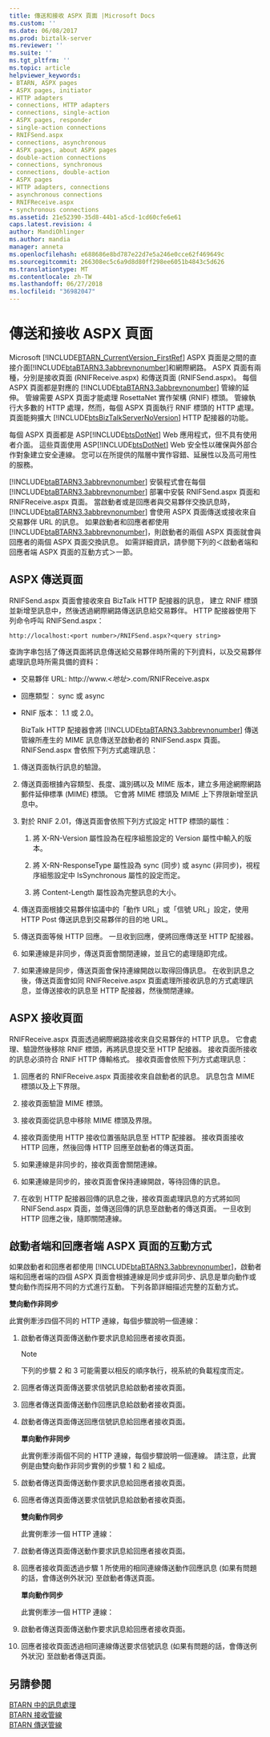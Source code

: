 ```yaml
---
title: 傳送和接收 ASPX 頁面 |Microsoft Docs
ms.custom: ''
ms.date: 06/08/2017
ms.prod: biztalk-server
ms.reviewer: ''
ms.suite: ''
ms.tgt_pltfrm: ''
ms.topic: article
helpviewer_keywords:
- BTARN, ASPX pages
- ASPX pages, initiator
- HTTP adapters
- connections, HTTP adapters
- connections, single-action
- ASPX pages, responder
- single-action connections
- RNIFSend.aspx
- connections, asynchronous
- ASPX pages, about ASPX pages
- double-action connections
- connections, synchronous
- connections, double-action
- ASPX pages
- HTTP adapters, connections
- asynchronous connections
- RNIFReceive.aspx
- synchronous connections
ms.assetid: 21e52390-35d8-44b1-a5cd-1cd60cfe6e61
caps.latest.revision: 4
author: MandiOhlinger
ms.author: mandia
manager: anneta
ms.openlocfilehash: e688686e8bd787e22d7e5a246e0cce62f469649c
ms.sourcegitcommit: 266308ec5c6a9d8d80ff298ee6051b4843c5d626
ms.translationtype: MT
ms.contentlocale: zh-TW
ms.lasthandoff: 06/27/2018
ms.locfileid: "36982047"
---
```

# <a name="send-and-receive-aspx-pages"></a>傳送和接收 ASPX 頁面
Microsoft [!INCLUDE[BTARN_CurrentVersion_FirstRef](../../includes/btarn-currentversion-firstref-md.md)] ASPX 頁面是之間的直接介面[!INCLUDE[btaBTARN3.3abbrevnonumber](../../includes/btabtarn3-3abbrevnonumber-md.md)]和網際網路。 ASPX 頁面有兩種，分別是接收頁面 (RNIFReceive.aspx) 和傳送頁面 (RNIFSend.aspx)。 每個 ASPX 頁面都是對應的 [!INCLUDE[btaBTARN3.3abbrevnonumber](../../includes/btabtarn3-3abbrevnonumber-md.md)] 管線的延伸。 管線需要 ASPX 頁面才能處理 RosettaNet 實作架構 (RNIF) 標頭。 管線執行大多數的 HTTP 處理，然而，每個 ASPX 頁面執行 RNIF 標頭的 HTTP 處理。 頁面能夠擴大 [!INCLUDE[btsBizTalkServerNoVersion](../../includes/btsbiztalkservernoversion-md.md)] HTTP 配接器的功能。  
  
 每個 ASPX 頁面都是 ASP[!INCLUDE[btsDotNet](../../includes/btsdotnet-md.md)] Web 應用程式，但不具有使用者介面。 這些頁面使用 ASP[!INCLUDE[btsDotNet](../../includes/btsdotnet-md.md)] Web 安全性以確保與外部合作對象建立安全連線。 您可以在所提供的階層中實作容錯、延展性以及高可用性的服務。  
  
 [!INCLUDE[btaBTARN3.3abbrevnonumber](../../includes/btabtarn3-3abbrevnonumber-md.md)] 安裝程式會在每個 [!INCLUDE[btaBTARN3.3abbrevnonumber](../../includes/btabtarn3-3abbrevnonumber-md.md)] 部署中安裝 RNIFSend.aspx 頁面和 RNIFReceive.aspx 頁面。 當啟動者或是回應者與交易夥伴交換訊息時，[!INCLUDE[btaBTARN3.3abbrevnonumber](../../includes/btabtarn3-3abbrevnonumber-md.md)] 會使用 ASPX 頁面傳送或接收來自交易夥伴 URL 的訊息。 如果啟動者和回應者都使用 [!INCLUDE[btaBTARN3.3abbrevnonumber](../../includes/btabtarn3-3abbrevnonumber-md.md)]，則啟動者的兩個 ASPX 頁面就會與回應者的兩個 ASPX 頁面交換訊息。 如需詳細資訊，請參閱下列的＜啟動者端和回應者端 ASPX 頁面的互動方式＞一節。  
  
## <a name="send-aspx-page"></a>ASPX 傳送頁面  
 RNIFSend.aspx 頁面會接收來自 BizTalk HTTP 配接器的訊息， 建立 RNIF 標頭並新增至訊息中，然後透過網際網路傳送訊息給交易夥伴。 HTTP 配接器使用下列命令呼叫 RNIFSend.aspx：  
  
```  
http://localhost:<port number>/RNIFSend.aspx?<query string>  
```  
  
 查詢字串包括了傳送頁面將訊息傳送給交易夥伴時所需的下列資料，以及交易夥伴處理訊息時所需具備的資料：  
  
- 交易夥伴 URL: http://www.\<*地址*\>.com/RNIFReceive.aspx  
  
- 回應類型： sync 或 async  
  
- RNIF 版本： 1.1 或 2.0。  
  
  BizTalk HTTP 配接器會將 [!INCLUDE[btaBTARN3.3abbrevnonumber](../../includes/btabtarn3-3abbrevnonumber-md.md)] 傳送管線所產生的 MIME 訊息傳送至啟動者的 RNIFSend.aspx 頁面。 RNIFSend.aspx 會依照下列方式處理訊息：  
  
1.  傳送頁面執行訊息的驗證。  
  
2.  傳送頁面根據內容類型、長度、識別碼以及 MIME 版本，建立多用途網際網路郵件延伸標準 (MIME) 標頭。 它會將 MIME 標頭及 MIME 上下界限新增至訊息中。  
  
3.  對於 RNIF 2.01，傳送頁面會依照下列方式設定 HTTP 標頭的屬性：  
  
    1.  將 X-RN-Version 屬性設為在程序組態設定的 Version 屬性中輸入的版本。  
  
    2.  將 X-RN-ResponseType 屬性設為 sync (同步) 或 async (非同步)，視程序組態設定中 IsSynchronous 屬性的設定而定。  
  
    3.  將 Content-Length 屬性設為完整訊息的大小。  
  
4.  傳送頁面根據交易夥伴協議中的「動作 URL」或「信號 URL」設定，使用 HTTP Post 傳送訊息到交易夥伴的目的地 URL。  
  
5.  傳送頁面等候 HTTP 回應。 一旦收到回應，便將回應傳送至 HTTP 配接器。  
  
6.  如果連線是非同步，傳送頁面會關閉連線，並且它的處理隨即完成。  
  
7.  如果連線是同步，傳送頁面會保持連線開啟以取得回傳訊息。 在收到訊息之後，傳送頁面會如同 RNIFReceive.aspx 頁面處理所接收訊息的方式處理訊息，並傳送接收的訊息至 HTTP 配接器，然後關閉連線。  
  
## <a name="receive-aspx-page"></a>ASPX 接收頁面  
 RNIFReceive.aspx 頁面透過網際網路接收來自交易夥伴的 HTTP 訊息。 它會處理、驗證然後移除 RNIF 標頭，再將訊息提交至 HTTP 配接器。 接收頁面所接收的訊息必須符合 RNIF HTTP 傳輸格式。 接收頁面會依照下列方式處理訊息：  
  
1.  回應者的 RNIFReceive.aspx 頁面接收來自啟動者的訊息。 訊息包含 MIME 標頭以及上下界限。  
  
2.  接收頁面驗證 MIME 標頭。  
  
3.  接收頁面從訊息中移除 MIME 標頭及界限。  
  
4.  接收頁面使用 HTTP 接收位置張貼訊息至 HTTP 配接器。 接收頁面接收 HTTP 回應，然後回傳 HTTP 回應至啟動者的傳送頁面。  
  
5.  如果連線是非同步的，接收頁面會關閉連線。  
  
6.  如果連線是同步的，接收頁面會保持連線開啟，等待回傳的訊息。  
  
7.  在收到 HTTP 配接器回傳的訊息之後，接收頁面處理訊息的方式將如同 RNIFSend.aspx 頁面，並傳送回傳的訊息至啟動者的傳送頁面。 一旦收到 HTTP 回應之後，隨即關閉連線。  
  
## <a name="how-initiator-and-responder-aspx-pages-interact"></a>啟動者端和回應者端 ASPX 頁面的互動方式  
 如果啟動者和回應者都使用 [!INCLUDE[btaBTARN3.3abbrevnonumber](../../includes/btabtarn3-3abbrevnonumber-md.md)]，啟動者端和回應者端的四個 ASPX 頁面會根據連線是同步或非同步、訊息是單向動作或雙向動作而採用不同的方式進行互動。 下列各節詳細描述完整的互動方式。  
  
 **雙向動作非同步**  
  
 此實例牽涉四個不同的 HTTP 連線，每個步驟說明一個連線：  
  
1. 啟動者傳送頁面傳送動作要求訊息給回應者接收頁面。  
  
   > [!NOTE]
   >  下列的步驟 2 和 3 可能需要以相反的順序執行，視系統的負載程度而定。  
  
2. 回應者傳送頁面傳送要求信號訊息給啟動者接收頁面。  
  
3. 回應者傳送頁面傳送動作回應訊息給啟動者接收頁面。  
  
4. 啟動者傳送頁面傳送回應信號訊息給回應者接收頁面。  
  
   **單向動作非同步**  
  
   此實例牽涉兩個不同的 HTTP 連線，每個步驟說明一個連線。 請注意，此實例是由雙向動作非同步實例的步驟 1 和 2 組成。  
  
5. 啟動者傳送頁面傳送動作要求訊息給回應者接收頁面。  
  
6. 回應者傳送頁面傳送要求信號訊息給啟動者接收頁面。  
  
   **雙向動作同步**  
  
   此實例牽涉一個 HTTP 連線：  
  
7. 啟動者傳送頁面傳送動作要求訊息給回應者接收頁面。  
  
8. 回應者接收頁面透過步驟 1 所使用的相同連線傳送動作回應訊息 (如果有問題的話，會傳送例外狀況) 至啟動者傳送頁面。  
  
   **單向動作同步**  
  
   此實例牽涉一個 HTTP 連線：  
  
9. 啟動者傳送頁面傳送動作要求訊息給回應者接收頁面。  
  
10. 回應者接收頁面透過相同連線傳送要求信號訊息 (如果有問題的話，會傳送例外狀況) 至啟動者傳送頁面。  
  
## <a name="see-also"></a>另請參閱  
 [BTARN 中的訊息處理](../../adapters-and-accelerators/accelerator-rosettanet/message-processing-in-btarn.md)   
 [BTARN 接收管線](../../adapters-and-accelerators/accelerator-rosettanet/btarn-receive-pipeline.md)   
 [BTARN 傳送管線](../../adapters-and-accelerators/accelerator-rosettanet/btarn-send-pipeline.md)
